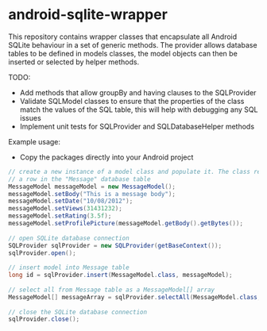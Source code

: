 android-sqlite-wrapper
======================

This repository contains wrapper classes that encapsulate all Android SQLite behaviour in a set of generic methods. The provider allows database tables to be defined in models classes, the model objects can then be inserted or selected by helper methods. 

TODO:
- Add methods that allow groupBy and having clauses to the SQLProvider
- Validate SQLModel classes to ensure that the properties of the class match the values of the SQL table, this will help with debugging any SQL issues
- Implement unit tests for SQLProvider and SQLDatabaseHelper methods

Example usage:
- Copy the packages directly into your Android project

```java
// create a new instance of a model class and populate it. The class represents
// a row in the "Message" database table
MessageModel messageModel = new MessageModel();
messageModel.setBody("This is a message body");
messageModel.setDate("10/08/2012");
messageModel.setViews(31431232);
messageModel.setRating(3.5f);
messageModel.setProfilePicture(messageModel.getBody().getBytes());
	
// open SQLite database connection
SQLProvider sqlProvider = new SQLProvider(getBaseContext());
sqlProvider.open();
		
// insert model into Message table
long id = sqlProvider.insert(MessageModel.class, messageModel);
		
// select all from Message table as a MessageModel[] array
MessageModel[] messageArray = sqlProvider.selectAll(MessageModel.class, messageModel, null, null);
		
// close the SQLite database connection
sqlProvider.close();
```